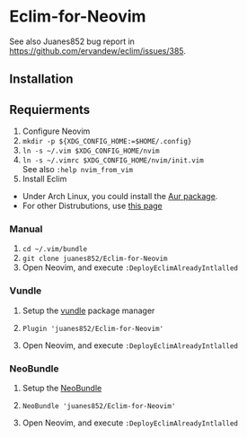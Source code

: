 # Eclim-for-Neovim

See also Juanes852 bug report in https://github.com/ervandew/eclim/issues/385.

## Installation


## Requierments
1. Configure Neovim
  1. `mkdir -p ${XDG_CONFIG_HOME:=$HOME/.config}`
  2. `ln -s ~/.vim $XDG_CONFIG_HOME/nvim`
  3.  `ln -s ~/.vimrc $XDG_CONFIG_HOME/nvim/init.vim`
  <br /> See also `:help nvim_from_vim`
2. Install Eclim
  * Under Arch Linux, you could install the [Aur package](https://aur.archlinux.org/packages/eclim/). 
  * For other Distrubutions, use [this page](http://eclim.org/install.html)

### Manual 
1. `cd ~/.vim/bundle`
2. `git clone juanes852/Eclim-for-Neovim`
3. Open Neovim, and execute `:DeployEclimAlreadyIntlalled`

### Vundle 

1. Setup the [vundle](https://github.com/gmarik/vundle) package manager
2. 
    ```vim
    Plugin 'juanes852/Eclim-for-Neovim'
    ```
3. Open Neovim, and execute `:DeployEclimAlreadyIntlalled`

### NeoBundle

1. Setup the [NeoBundle](https://github.com/Shougo/neobundle.vim)
2. 
    ```vim
    NeoBundle 'juanes852/Eclim-for-Neovim'
    ```
3. Open Neovim, and execute `:DeployEclimAlreadyIntlalled`
